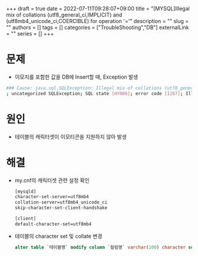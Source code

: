 +++ 
draft = true
date = 2022-07-11T09:28:07+09:00
title = "[MYSQL]Illegal mix of collations (utf8_general_ci,IMPLICIT) and (utf8mb4_unicode_ci,COERCIBLE) for operation '='"
description = ""
slug = ""
authors = []
tags = []
categories = ["TroubleShooting","DB"]
externalLink = ""
series = []
+++
# 문제

- 이모지를 포함한 값을 DB에 Insert할 때, Exception 발생

```bash
### Cause: java.sql.SQLException: Illegal mix of collations (utf8_general_ci,IMPLICIT) and (utf8mb4_unicode_ci,COERCIBLE) for operation '='
; uncategorized SQLException; SQL state [HY000]; error code [1267]; Illegal mix of collations (utf8_general_ci,IMPLICIT) and (utf8mb4_unicode_ci,COERCIBLE) for operation '='; nested exception is java.sql.SQLException: Illegal mix of collations (utf8_general_ci,IMPLICIT) and (utf8mb4_unicode_ci,COERCIBLE) for operation '='
```

# 원인

- 테이블의 캐릭터셋이 이모티콘을 지원하지 않아 발생

# 해결

- my.cnf의 캐릭터셋 관련 설정 확인
    
    ```bash
    [mysqld]
    character-set-server=utf8mb4
    collation-server=utf8mb4_unicode_ci
    skip-character-set-client-handshake
    
    [client]
    default-character-set=utf8mb4
    ```
    
- 테이블의 character set 및 collate 변경
    
    ```sql
    alter table `테이블명` modify column `컬럼명` varchar(100) character set utf8mb4 collate utf8mb4_general_ci not null;
    ```
